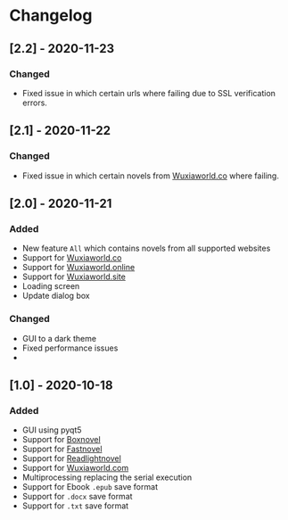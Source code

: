 # Changelog


## [2.2] - 2020-11-23
### Changed
- Fixed issue in which certain urls where failing due to SSL verification errors.


## [2.1] - 2020-11-22
### Changed
- Fixed issue in which certain novels from [Wuxiaworld.co](https://www.wuxiaworld.co/) where failing.


## [2.0] - 2020-11-21
### Added
- New feature `All` which contains novels from all supported websites
- Support for [Wuxiaworld.co](https://www.wuxiaworld.co/)
- Support for [Wuxiaworld.online](https://wuxiaworld.site/)
- Support for [Wuxiaworld.site](https://wuxiaworld.online/wuxiaworld)
- Loading screen
- Update dialog box

### Changed
- GUI to a dark theme
- Fixed performance issues
- 


## [1.0] - 2020-10-18
### Added
- GUI using pyqt5
- Support for [Boxnovel](https://boxnovel.com/)
- Support for [Fastnovel](https://fastnovel.net/)
- Support for [Readlightnovel](https://www.readlightnovel.org/)
- Support for [Wuxiaworld.com](https://www.wuxiaworld.com/)
- Multiprocessing replacing the serial execution
- Support for Ebook `.epub` save format
- Support for `.docx` save format
- Support for `.txt` save format
